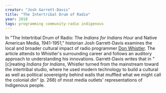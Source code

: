 ```yaml
---
creator: "Josh Garrett-Davis"
title: "The Intertribal Drum of Radio"
year: 2018
tags: programming community-radio indigenous
---
```


In "The Intertribal Drum of Radio: The _Indians for Indians Hour_ and Native American Media, 1941-1951," historian Josh Garrett-Davis examines the local and broader cultural impact of radio programmer [Don Whistler](listening#the-indians-for-indians-hour). The article attends to Whistler's surrounding career and follows an auditory approach to understanding his innovations. Garrett-Davis writes that in "[c]reating _Indians for Indians_, Whistler turned from the mainstream toward the intertribal studio, where he used modern technology to build a cultural as well as political sovereignty behind walls that muffled what we might call the colonial _din_" (p. 268) of most media outlets' representations of Indigenous people.
